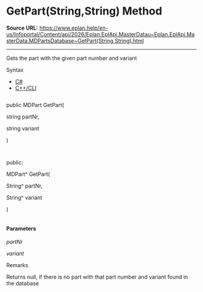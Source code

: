 # GetPart(String,String) Method

**Source URL:** https://www.eplan.help/en-us/Infoportal/Content/api/2026/Eplan.EplApi.MasterDatau~Eplan.EplApi.MasterData.MDPartsDatabase~GetPart(String,String).html

---

Gets the part with the given part number and variant

Syntax

- [C#](#i-syntax-CS)
- [C++/CLI](#i-syntax-CPP2005)

```
```
public MDPart GetPart( 

   string partNr,

   string variant

)
```
```

```
```
public:

MDPart^ GetPart( 

   String^ partNr,

   String^ variant

)
```
```

#### Parameters

*partNr*


*variant*

Remarks

Returns null, if there is no part with that part number and variant found in the database
